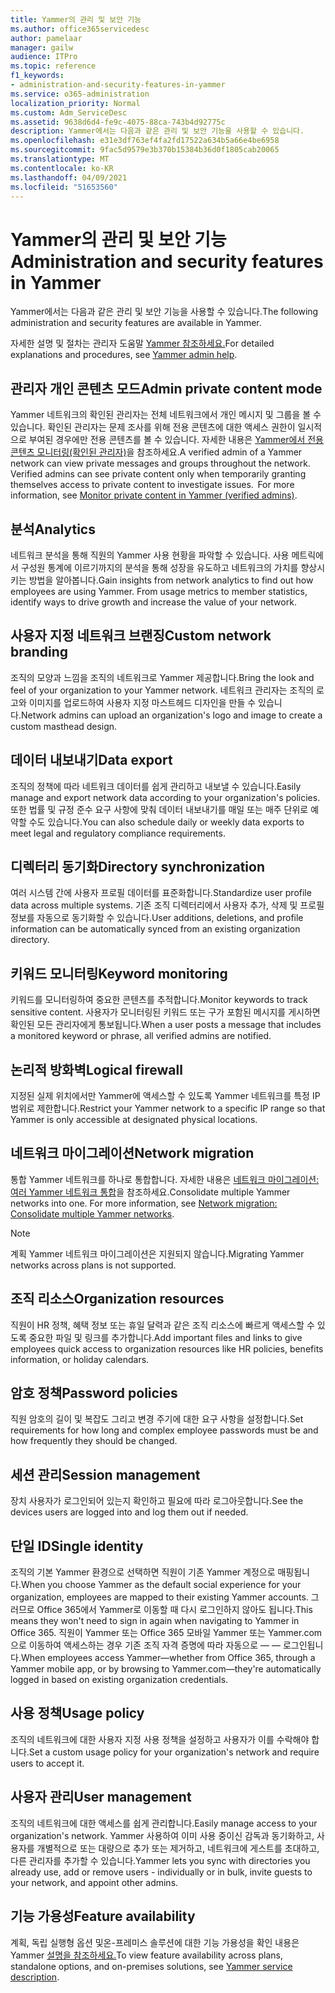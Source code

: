 ```yaml
---
title: Yammer의 관리 및 보안 기능
ms.author: office365servicedesc
author: pamelaar
manager: gailw
audience: ITPro
ms.topic: reference
f1_keywords:
- administration-and-security-features-in-yammer
ms.service: o365-administration
localization_priority: Normal
ms.custom: Adm_ServiceDesc
ms.assetid: 9638d6d4-fe9c-4075-88ca-743b4d92775c
description: Yammer에서는 다음과 같은 관리 및 보안 기능을 사용할 수 있습니다.
ms.openlocfilehash: e31e3df763ef4fa2fd17522a634b5a66e4be6958
ms.sourcegitcommit: 9fac5d9579e3b370b15384b36d0f1805cab20065
ms.translationtype: MT
ms.contentlocale: ko-KR
ms.lasthandoff: 04/09/2021
ms.locfileid: "51653560"
---
```

# <a name="administration-and-security-features-in-yammer"></a><span data-ttu-id="32a45-103">Yammer의 관리 및 보안 기능</span><span class="sxs-lookup"><span data-stu-id="32a45-103">Administration and security features in Yammer</span></span>

<span data-ttu-id="32a45-104">Yammer에서는 다음과 같은 관리 및 보안 기능을 사용할 수 있습니다.</span><span class="sxs-lookup"><span data-stu-id="32a45-104">The following administration and security features are available in Yammer.</span></span>
  
<span data-ttu-id="32a45-105">자세한 설명 및 절차는 관리자 도움말 [Yammer 참조하세요.](/yammer/)</span><span class="sxs-lookup"><span data-stu-id="32a45-105">For detailed explanations and procedures, see [Yammer admin help](/yammer/).</span></span>

## <a name="admin-private-content-mode"></a><span data-ttu-id="32a45-106">관리자 개인 콘텐츠 모드</span><span class="sxs-lookup"><span data-stu-id="32a45-106">Admin private content mode</span></span>

<span data-ttu-id="32a45-p101">Yammer 네트워크의 확인된 관리자는 전체 네트워크에서 개인 메시지 및 그룹을 볼 수 있습니다. 확인된 관리자는 문제 조사를 위해 전용 콘텐츠에 대한 액세스 권한이 일시적으로 부여된 경우에만 전용 콘텐츠를 볼 수 있습니다. 자세한 내용은 [Yammer에서 전용 콘텐츠 모니터링(확인된 관리자)](/yammer/manage-security-and-compliance/monitor-private-content)을 참조하세요.</span><span class="sxs-lookup"><span data-stu-id="32a45-p101">A verified admin of a Yammer network can view private messages and groups throughout the network.  Verified admins can see private content only when temporarily granting themselves access to private content to investigate issues.  For more information, see [Monitor private content in Yammer (verified admins)](/yammer/manage-security-and-compliance/monitor-private-content).</span></span>

## <a name="analytics"></a><span data-ttu-id="32a45-110">분석</span><span class="sxs-lookup"><span data-stu-id="32a45-110">Analytics</span></span>

<span data-ttu-id="32a45-p102">네트워크 분석을 통해 직원의 Yammer 사용 현황을 파악할 수 있습니다. 사용 메트릭에서 구성원 통계에 이르기까지의 분석을 통해 성장을 유도하고 네트워크의 가치를 향상시키는 방법을 알아봅니다.</span><span class="sxs-lookup"><span data-stu-id="32a45-p102">Gain insights from network analytics to find out how employees are using Yammer. From usage metrics to member statistics, identify ways to drive growth and increase the value of your network.</span></span>

## <a name="custom-network-branding"></a><span data-ttu-id="32a45-113">사용자 지정 네트워크 브랜징</span><span class="sxs-lookup"><span data-stu-id="32a45-113">Custom network branding</span></span>

<span data-ttu-id="32a45-114">조직의 모양과 느낌을 조직의 네트워크로 Yammer 제공합니다.</span><span class="sxs-lookup"><span data-stu-id="32a45-114">Bring the look and feel of your organization to your Yammer network.</span></span> <span data-ttu-id="32a45-115">네트워크 관리자는 조직의 로고와 이미지를 업로드하여 사용자 지정 마스트헤드 디자인을 만들 수 있습니다.</span><span class="sxs-lookup"><span data-stu-id="32a45-115">Network admins can upload an organization's logo and image to create a custom masthead design.</span></span>

## <a name="data-export"></a><span data-ttu-id="32a45-116">데이터 내보내기</span><span class="sxs-lookup"><span data-stu-id="32a45-116">Data export</span></span>

<span data-ttu-id="32a45-117">조직의 정책에 따라 네트워크 데이터를 쉽게 관리하고 내보낼 수 있습니다.</span><span class="sxs-lookup"><span data-stu-id="32a45-117">Easily manage and export network data according to your organization's policies.</span></span> <span data-ttu-id="32a45-118">또한 법률 및 규정 준수 요구 사항에 맞춰 데이터 내보내기를 매일 또는 매주 단위로 예약할 수도 있습니다.</span><span class="sxs-lookup"><span data-stu-id="32a45-118">You can also schedule daily or weekly data exports to meet legal and regulatory compliance requirements.</span></span>
  
## <a name="directory-synchronization"></a><span data-ttu-id="32a45-119">디렉터리 동기화</span><span class="sxs-lookup"><span data-stu-id="32a45-119">Directory synchronization</span></span>

<span data-ttu-id="32a45-120">여러 시스템 간에 사용자 프로필 데이터를 표준화합니다.</span><span class="sxs-lookup"><span data-stu-id="32a45-120">Standardize user profile data across multiple systems.</span></span> <span data-ttu-id="32a45-121">기존 조직 디렉터리에서 사용자 추가, 삭제 및 프로필 정보를 자동으로 동기화할 수 있습니다.</span><span class="sxs-lookup"><span data-stu-id="32a45-121">User additions, deletions, and profile information can be automatically synced from an existing organization directory.</span></span>

## <a name="keyword-monitoring"></a><span data-ttu-id="32a45-122">키워드 모니터링</span><span class="sxs-lookup"><span data-stu-id="32a45-122">Keyword monitoring</span></span>

<span data-ttu-id="32a45-123">키워드를 모니터링하여 중요한 콘텐츠를 추적합니다.</span><span class="sxs-lookup"><span data-stu-id="32a45-123">Monitor keywords to track sensitive content.</span></span> <span data-ttu-id="32a45-124">사용자가 모니터링된 키워드 또는 구가 포함된 메시지를 게시하면 확인된 모든 관리자에게 통보됩니다.</span><span class="sxs-lookup"><span data-stu-id="32a45-124">When a user posts a message that includes a monitored keyword or phrase, all verified admins are notified.</span></span>

## <a name="logical-firewall"></a><span data-ttu-id="32a45-125">논리적 방화벽</span><span class="sxs-lookup"><span data-stu-id="32a45-125">Logical firewall</span></span>

<span data-ttu-id="32a45-126">지정된 실제 위치에서만 Yammer에 액세스할 수 있도록 Yammer 네트워크를 특정 IP 범위로 제한합니다.</span><span class="sxs-lookup"><span data-stu-id="32a45-126">Restrict your Yammer network to a specific IP range so that Yammer is only accessible at designated physical locations.</span></span>

## <a name="network-migration"></a><span data-ttu-id="32a45-127">네트워크 마이그레이션</span><span class="sxs-lookup"><span data-stu-id="32a45-127">Network migration</span></span>

<span data-ttu-id="32a45-p107">통합 Yammer 네트워크를 하나로 통합합니다. 자세한 내용은 [네트워크 마이그레이션: 여러 Yammer 네트워크 통합](/yammer/configure-your-yammer-network/consolidate-multiple-yammer-networks)을 참조하세요.</span><span class="sxs-lookup"><span data-stu-id="32a45-p107">Consolidate multiple Yammer networks into one. For more information, see [Network migration: Consolidate multiple Yammer networks](/yammer/configure-your-yammer-network/consolidate-multiple-yammer-networks).</span></span>
  
> [!NOTE]
> <span data-ttu-id="32a45-130">계획 Yammer 네트워크 마이그레이션은 지원되지 않습니다.</span><span class="sxs-lookup"><span data-stu-id="32a45-130">Migrating Yammer networks across plans is not supported.</span></span> 

## <a name="organization-resources"></a><span data-ttu-id="32a45-131">조직 리소스</span><span class="sxs-lookup"><span data-stu-id="32a45-131">Organization resources</span></span>

<span data-ttu-id="32a45-132">직원이 HR 정책, 혜택 정보 또는 휴일 달력과 같은 조직 리소스에 빠르게 액세스할 수 있도록 중요한 파일 및 링크를 추가합니다.</span><span class="sxs-lookup"><span data-stu-id="32a45-132">Add important files and links to give employees quick access to organization resources like HR policies, benefits information, or holiday calendars.</span></span>
  
## <a name="password-policies"></a><span data-ttu-id="32a45-133">암호 정책</span><span class="sxs-lookup"><span data-stu-id="32a45-133">Password policies</span></span>

<span data-ttu-id="32a45-134">직원 암호의 길이 및 복잡도 그리고 변경 주기에 대한 요구 사항을 설정합니다.</span><span class="sxs-lookup"><span data-stu-id="32a45-134">Set requirements for how long and complex employee passwords must be and how frequently they should be changed.</span></span>
  
## <a name="session-management"></a><span data-ttu-id="32a45-135">세션 관리</span><span class="sxs-lookup"><span data-stu-id="32a45-135">Session management</span></span>

<span data-ttu-id="32a45-136">장치 사용자가 로그인되어 있는지 확인하고 필요에 따라 로그아웃합니다.</span><span class="sxs-lookup"><span data-stu-id="32a45-136">See the devices users are logged into and log them out if needed.</span></span>

## <a name="single-identity"></a><span data-ttu-id="32a45-137">단일 ID</span><span class="sxs-lookup"><span data-stu-id="32a45-137">Single identity</span></span>

<span data-ttu-id="32a45-138">조직의 기본 Yammer 환경으로 선택하면 직원이 기존 Yammer 계정으로 매핑됩니다.</span><span class="sxs-lookup"><span data-stu-id="32a45-138">When you choose Yammer as the default social experience for your organization, employees are mapped to their existing Yammer accounts.</span></span> <span data-ttu-id="32a45-139">그러므로 Office 365에서 Yammer로 이동할 때 다시 로그인하지 않아도 됩니다.</span><span class="sxs-lookup"><span data-stu-id="32a45-139">This means they won't need to sign in again when navigating to Yammer in Office 365.</span></span> <span data-ttu-id="32a45-140">직원이 Yammer 또는 Office 365 모바일 Yammer 또는 Yammer.com으로 이동하여 액세스하는 경우 기존 조직 자격 증명에 따라 자동으로 &mdash; &mdash; 로그인됩니다.</span><span class="sxs-lookup"><span data-stu-id="32a45-140">When employees access Yammer&mdash;whether from Office 365, through a Yammer mobile app, or by browsing to Yammer.com&mdash;they're automatically logged in based on existing organization credentials.</span></span>

## <a name="usage-policy"></a><span data-ttu-id="32a45-141">사용 정책</span><span class="sxs-lookup"><span data-stu-id="32a45-141">Usage policy</span></span>

<span data-ttu-id="32a45-142">조직의 네트워크에 대한 사용자 지정 사용 정책을 설정하고 사용자가 이를 수락해야 합니다.</span><span class="sxs-lookup"><span data-stu-id="32a45-142">Set a custom usage policy for your organization's network and require users to accept it.</span></span>

## <a name="user-management"></a><span data-ttu-id="32a45-143">사용자 관리</span><span class="sxs-lookup"><span data-stu-id="32a45-143">User management</span></span>

<span data-ttu-id="32a45-144">조직의 네트워크에 대한 액세스를 쉽게 관리합니다.</span><span class="sxs-lookup"><span data-stu-id="32a45-144">Easily manage access to your organization's network.</span></span> <span data-ttu-id="32a45-145">Yammer 사용하여 이미 사용 중이신 감독과 동기화하고, 사용자를 개별적으로 또는 대량으로 추가 또는 제거하고, 네트워크에 게스트를 초대하고, 다른 관리자를 추가할 수 있습니다.</span><span class="sxs-lookup"><span data-stu-id="32a45-145">Yammer lets you sync with directories you already use, add or remove users - individually or in bulk, invite guests to your network, and appoint other admins.</span></span>

## <a name="feature-availability"></a><span data-ttu-id="32a45-146">기능 가용성</span><span class="sxs-lookup"><span data-stu-id="32a45-146">Feature availability</span></span>

<span data-ttu-id="32a45-147">계획, 독립 실행형 옵션 및온-프레미스 솔루션에 대한 기능 가용성을 확인 내용은 Yammer [설명을 참조하세요.](yammer-service-description.md)</span><span class="sxs-lookup"><span data-stu-id="32a45-147">To view feature availability across plans, standalone options, and on-premises solutions, see [Yammer service description](yammer-service-description.md).</span></span>
